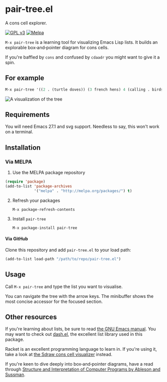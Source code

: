 # pair-tree.el

A cons cell explorer.

[![GPL v3](https://img.shields.io/badge/license-GPL_v3-green.svg)](http://www.gnu.org/licenses/gpl-3.0.txt)
[![Melpa](https://melpa.org/packages/pair-tree-badge.svg)](https://melpa.org/#/pair-tree)

`M-x pair-tree` is a learning tool for visualizing Emacs Lisp lists. It builds an explorable box‑and‑pointer diagram for cons cells.

If you're baffled by `cons` and confused by `cdaadr` you might want to give it a spin.

## For example

```el
M-x pair-tree '((2 . (turtle doves)) (3 french hens) 4 (calling . birds) partridge)
```

![A visualization of the tree](example.png)

## Requirements

You will need Emacs 27.1 and svg support. Needless to say, this won't work on a terminal.

## Installation

### Via MELPA

 1. Use the MELPA package repository

   ```el
   (require 'package)
   (add-to-list 'package-archives
                '("melpa" . "http://melpa.org/packages/") t)
   ```

 2. Refresh your packages
 
    ```
    M-x package-refresh-contents
    ```
    
 3. Install `pair-tree`
 
    ```
    M-x package-install pair-tree
    ```
    
#### Via GitHub

Clone this repository and add `pair-tree.el` to your load path:

```el
(add-to-list load-path "/path/to/repo/pair-tree.el")
```

## Usage

Call `M-x pair-tree` and type the list you want to visualise.

You can navigate the tree with the arrow keys. The minibuffer shows the most concise accessor for the focused section.

## Other resources

If you're learning about lists, be sure to read [the GNU Emacs manual](https://www.gnu.org/software/emacs/manual/html_node/elisp/Lists.html#Lists). You may want to check out [dash.el](https://github.com/magnars/dash.el), the excellent list library used in this package.

Racket is an excellent programming language to learn in. If you're using it, take a look at [the Sdraw cons cell visualizer](https://docs.racket-lang.org/sdraw/index.html) instead.

If you're keen to dive deeply into box‑and‑pointer diagrams, have a read through [Structure and Interpretation of Computer Programs by Ableson and Sussman](https://mitpress.mit.edu/sites/default/files/sicp/full-text/book/book-Z-H-15.html#%_sec_2.2).
